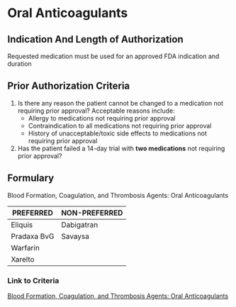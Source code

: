 # Oral Anticoagulants

## Indication And Length of Authorization

Requested medication must be used for an approved FDA indication and duration

## Prior Authorization Criteria

1.  Is there any reason the patient cannot be changed to a medication not requiring prior approval? Acceptable reasons include:
    -   Allergy to medications not requiring prior approval
    -   Contraindication to all medications not requiring prior approval
    -   History of unacceptable/toxic side effects to medications not requiring prior approval
2.  Has the patient failed a 14-day trial with **two medications** not requiring prior approval?

## Formulary

Blood Formation, Coagulation, and Thrombosis Agents: Oral Anticoagulants

| PREFERRED   | NON-PREFERRED |
|-------------|---------------|
| Eliquis     | Dabigatran    |
| Pradaxa BvG | Savaysa       |
| Warfarin    |               |
| Xarelto     |               |

### Link to Criteria

[Blood Formation, Coagulation, and Thrombosis Agents: Oral Anticoagulants](https://pharmacy.medicaid.ohio.gov/sites/default/files/20220415_UPDL_Criteria_FINAL_.pdf#page=13)

